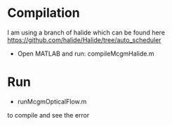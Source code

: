 # Compilation
 I am using a branch of halide which can be found here https://github.com/halide/Halide/tree/auto_scheduler

- Open MATLAB and run: compileMcgmHalide.m

# Run

- runMcgmOpticalFlow.m

to compile and see the error
